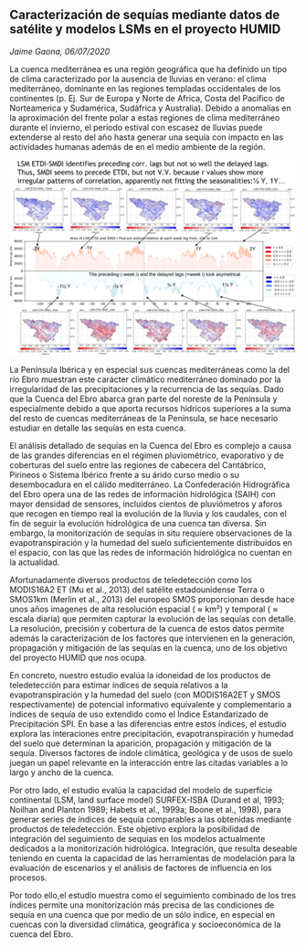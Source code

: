 ## Caracterización de sequías mediante datos de satélite y modelos LSMs en el proyecto HUMID

*Jaime Gaona, 06/07/2020*

La cuenca mediterránea es una región geográfica que ha definido un tipo de clima caracterizado por la ausencia de lluvias en verano: el clima mediterráneo, dominante en las regiones templadas occidentales de los continentes (p. Ej. Sur de Europa y Norte de Africa, Costa del Pacífico de Norteamerica y Sudamérica, Sudáfrica y Australia). Debido a anomalías en la aproximación del frente polar a estas regiones de clima mediterráneo durante el invierno, el periodo estival con escasez de lluvias puede extenderse al resto del año hasta generar una sequía con impacto en las actividades humanas además de en el medio ambiente de la región. 

<img src="./../images/lags.png" alt="Imagen ilustrativa" style="width:500px">

La Península Ibérica y en especial sus cuencas mediterráneas como la del río Ebro muestran este carácter climático mediterráneo dominado por la irregularidad de las precipitaciones y la recurrencia de las sequías. Dado que la Cuenca del Ebro abarca gran parte del noreste de la Península y especialmente debido a que aporta recursos hídricos superiores a la suma del resto de cuencas mediterráneas de la Península, se hace necesario estudiar en detalle las sequías en esta cuenca. 

El análisis detallado de sequías en la Cuenca del Ebro es complejo a causa de las grandes diferencias en el régimen pluviométrico, evaporativo y de coberturas del suelo entre las regiones de cabecera del Cantábrico, Pirineos o Sistema Ibérico frente a su árido curso medio o su desembocadura  en el cálido mediterráneo. La Confederación Hidrográfica del Ebro opera una de las redes de información hidrológica (SAIH) con mayor densidad de sensores, incluidos cientos de pluviómetros y aforos que recogen en tiempo real la evolución de la lluvia y los caudales, con el fin de seguir la evolución hidrológica de una cuenca tan diversa. Sin embargo, la monitorización de sequías in situ requiere observaciones de la evapotranspiración y la humedad del suelo suficientemente distribuidos en el espacio, con las que las redes de información hidrológica no cuentan en la actualidad. 

Afortunadamente diversos productos de teledetección como los MODIS16A2 ET (Mu et al., 2013) del satélite estadounidense Terra o SMOS1km (Merlin et al., 2013) del europeo SMOS proporcionan desde hace unos años imagenes de alta resolución espacial ( ≈ km²) y temporal ( ≈ escala diaria) que permiten capturar la evolución de las sequías con detalle. La resolución, precisión y cobertura de la cuenca de estos datos permite además la caracterización de los factores que intervienen en la generación, propagación y mitigación de las sequías en la cuenca, uno de los objetivo del proyecto HUMID que nos ocupa.

En concreto, nuestro estudio evalúa la idoneidad de los productos de teledetección para estimar índices de sequía relativos a la evapotranspiración y la humedad del suelo (con MODIS16A2ET y SMOS respectivamente) de potencial informativo equivalente y complementario a índices de sequía de uso extendido como el Índice Estandarizado de Precipitación SPI. En base a las diferencias entre estos índices, el estudio explora las interaciones entre precipitación, evapotranspiración y humedad del suelo que  determinan la aparición, propagación y mitigación de la sequía. Diversos factores de índole climática, geológica y de usos de suelo juegan un papel relevante en la interacción entre las citadas variables a lo largo y ancho de la cuenca.

Por otro lado, el estudio evalúa la capacidad del modelo de superficie continental (LSM, land surface model) SURFEX-ISBA (Durand et al, 1993; Noilhan and Planton 1989; Habets et al., 1999a; Boone et al., 1998), para generar series de índices de sequía comparables a las obtenidas mediante productos de teledetección. Este objetivo explora la posibilidad de integración del seguimiento de sequías en los modelos actualmente dedicados a la monitorización hidrológica. Integración, que resulta deseable teniendo en cuenta la capacidad de las herramientas de modelación para la evaluación de escenarios y el análisis de factores de influencia en los procesos.

Por todo ello,el estudio muestra como el seguimiento combinado de los tres índices permite una monitorización más precisa de las condiciones de sequía en una cuenca que por medio de un sólo índice, en especial en cuencas con la diversidad climática, geográfica y socioeconómica de la cuenca del Ebro.

